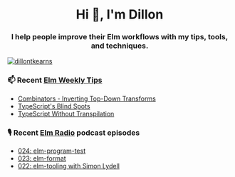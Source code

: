 <h1 align="center">Hi 👋, I'm Dillon</h1>
<h3 align="center">I help people improve their Elm workflows with my tips, tools, and techniques.</h3>


<p align="left"> <a href="https://twitter.com/dillontkearns" target="blank"><img src="https://img.shields.io/twitter/follow/dillontkearns" alt="dillontkearns" /></a> </p>


### 📫 Recent [Elm Weekly Tips](https://incrementalelm.com/tips)
<!-- BLOG-POST-LIST:START -->
- [Combinators - Inverting Top-Down Transforms](https://incrementalelm.com/tips/combinators)
- [TypeScript's Blind Spots](https://incrementalelm.com/tips/typescript-blind-spots)
- [TypeScript Without Transpilation](https://incrementalelm.com/tips/typescript-without-transpilation)
<!-- BLOG-POST-LIST:END -->

### 🎙 Recent [Elm Radio](https://elm-radio.com/) podcast episodes
<!-- ELM-RADIO-LIST:START -->
- [024: elm-program-test](https://elm-radio.com/episode/elm-program-test)
- [023: elm-format](https://elm-radio.com/episode/elm-format)
- [022: elm-tooling with Simon Lydell](https://elm-radio.com/episode/elm-tooling)
<!-- ELM-RADIO-LIST:END -->
